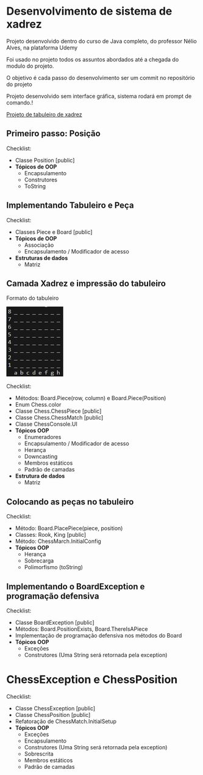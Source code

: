 # Desenvolvimento de sistema de xadrez

Projeto desenvolvido dentro do curso de Java completo, do professor Nélio Alves, na plataforma Udemy

Foi usado no projeto todos os assuntos abordados até a chegada do modulo do projeto.

O objetivo é cada passo do desenvolvimento ser um commit no repositório do projeto

Projeto desenvolvido sem interface gráfica, sistema rodará em prompt de comando.!

[Projeto de tabuleiro de xadrez](chess-system-design.png)


## Primeiro passo: Posição
Checklist:
* Classe Position [public]
* **Tópicos de OOP**
  * Encapsulamento
  * Construtores
  * ToString

## Implementando Tabuleiro e Peça
Checklist:
* Classes Piece e Board [public]
* **Tópicos de OOP**
  * Associação
  * Encapsulamento / Modificador de acesso
* **Estruturas de dados**
  * Matriz

## Camada Xadrez e impressão do tabuleiro

Formato do tabuleiro

![Impressão do tabuleiro](image.png)

Checklist:
* Métodos: Board.Piece(row, column) e Board.Piece(Position)
* Enum Chess.color
* Classe Chess.ChessPiece [public]
* Classe Chess.ChessMatch [public]
* Classe ChessConsole.UI
* **Tópicos OOP**
  * Enumeradores
  * Encapsulamento / Modificador de acesso
  * Herança
  * Downcasting
  * Membros estáticos
  * Padrão de camadas
* **Estrutura de dados**
  * Matriz

## Colocando as peças no tabuleiro
Checklist:
* Método: Board.PlacePiece(piece, position)
* Classes: Rook, King [public]
* Método: ChessMarch.InitialConfig
* **Tópicos OOP**
  * Herança
  * Sobrecarga
  * Polimorfismo (toString)

## Implementando o BoardException e programação defensiva
Checklist:
* Classe BoardException [public]
* Métodos: Board.PositionExists, Board.ThereIsAPiece
* Implementação de programação defensiva nos métodos do Board
* **Tópicos OOP**
  * Exceções
  * Construtores (Uma String será retornada pela exception)

# ChessException e ChessPosition
Checklist:
* Classe ChessException [public]
* Classe ChessPosition [public]
* Refatoração de ChessMatch.InitialSetup
*  **Tópicos OOP**
   *  Exceções
   *  Encapsulamento
   *  Construtores (Uma String será retornada pela exception)
   *  Sobrescrita
   *  Membros estáticos
   *  Padrão de camadas